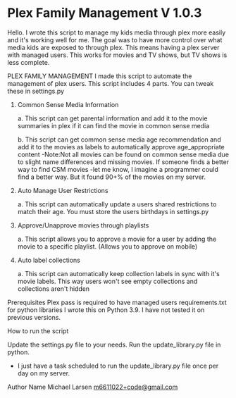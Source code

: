 # Plex Family Management V 1.0.3
Hello. I wrote this script to manage my kids media through plex more easily and it's working well for me.  The goal was to have more control over what media kids are exposed to through plex. This means having a plex server with managed users. This works for movies and TV shows, but TV shows is less complete.


PLEX FAMILY MANAGEMENT
I made this script to automate the management of plex users. This script includes 4 parts. You can tweak these in settings.py

1. Common Sense Media Information

    a. This script can get parental information and add it to the movie summaries in plex if it can find the movie in common sense media

    b. This script can get common sense media age recommendation and add it to the movies as labels to automatically approve age_appropriate content
       -Note:Not all movies can be found on common sense media due to slight name differences and missing movies. If someone finds a better way to find CSM movies
       -let me know, I imagine a programmer could find a better way. But it found 90+% of the movies on my server.
2. Auto Manage User Restrictions

    a. This script can automatically update a users shared restrictions to match their age. You must store the users birthdays in settings.py
3. Approve/Unapprove movies through playlists

    a. This script allows you to approve a movie for a user by adding the movie to a specific playlist. (Allows you to approve on mobile)
4. Auto label collections

    a. This script can automatically keep collection labels in sync with it's movie labels. This way users won't see empty collections and collections aren't hidden

Prerequisites
Plex pass is required to have managed users
requirements.txt for python libraries
I wrote this on Python 3.9. I have not tested it on previous versions.

How to run the script

Update the settings.py file to your needs.
Run the update_library.py file in python.
- I just have a task scheduled to run the update_library.py file once per day on my server.




Author Name
Michael Larsen
m6611022+code@gmail.com
